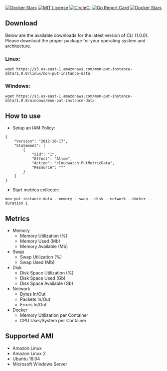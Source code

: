 [![Docker Stars](https://img.shields.io/docker/pulls/mlabouardy/mon-put-instance-data.svg)](https://hub.docker.com/r/mlabouardy/mon-put-instance-data/) 
[![MIT License](http://img.shields.io/badge/license-MIT-blue.svg?style=flat)](LICENSE) [![CircleCI](https://circleci.com/gh/mlabouardy/mon-put-instance-data/tree/master.svg?style=svg&circle-token=84815df17fc7fed1212bedec59274ddcd9146d57)](https://circleci.com/gh/mlabouardy/mon-put-instance-data/tree/master) [![Go Report Card](https://goreportcard.com/badge/github.com/mlabouardy/mon-put-instance-data)](https://goreportcard.com/report/github.com/mlabouardy/mon-put-instance-data) [![Docker Stars](https://img.shields.io/github/issues/mlabouardy/mon-put-instance-data.svg)](https://github.com/mlabouardy/mon-put-instance-data/issues)  

## Download

Below are the available downloads for the latest version of CLI (1.0.0). Please download the proper package for your operating system and architecture.

### Linux:

```
wget https://s3.us-east-1.amazonaws.com/mon-put-instance-data/1.0.0/linux/mon-put-instance-data
```

### Windows:

```
wget https://s3.us-east-1.amazonaws.com/mon-put-instance-data/1.0.0/windows/mon-put-instance-data
```

## How to use

* Setup an IAM Policy:

```
{
    "Version": "2012-10-17",
    "Statement": [
        {
            "Sid": "1",
            "Effect": "Allow",
            "Action": "cloudwatch:PutMetricData",
            "Resource": "*"
        }
    ]
}
```

* Start metrics collector:

```
mon-put-instance-data --memory --swap --disk --network --docker --duration 1
```

## Metrics

* Memory
    * Memory Utilization (%)
    * Memory Used (Mb)
    * Memory Available (Mb)
* Swap
    * Swap Utilization (%)
    * Swap Used (Mb)
* Disk
    * Disk Space Utilization (%)
    * Disk Space Used (Gb)
    * Disk Space Available (Gb)
* Network
    * Bytes In/Out
    * Packets In/Out
    * Errors In/Out
* Docker
    * Memory Utilization per Container
    * CPU User/System per Container

## Supported AMI

* Amazon Linux
* Amazon Linux 2
* Ubuntu 16.04
* Microsoft Windows Server
